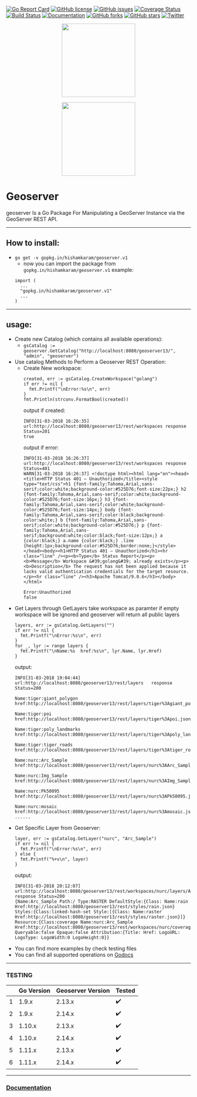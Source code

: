 [![Go Report Card](https://goreportcard.com/badge/github.com/hishamkaram/geoserver)](https://goreportcard.com/report/github.com/hishamkaram/geoserver)
[![GitHub license](https://img.shields.io/github/license/hishamkaram/geoserver.svg)](https://github.com/hishamkaram/geoserver/blob/master/LICENSE)
[![GitHub issues](https://img.shields.io/github/issues/hishamkaram/geoserver.svg)](https://github.com/hishamkaram/geoserver/issues)
[![Coverage Status](https://coveralls.io/repos/github/hishamkaram/geoserver/badge.svg?branch=master&service=github)](https://coveralls.io/github/hishamkaram/geoserver?branch=master&service=github)
[![Build Status](https://travis-ci.org/hishamkaram/geoserver.svg?branch=master)](https://travis-ci.org/hishamkaram/geoserver)
[![Documentation](https://godoc.org/github.com/hishamkaram/geoserver?status.svg)](https://godoc.org/github.com/hishamkaram/geoserver?)
[![GitHub forks](https://img.shields.io/github/forks/hishamkaram/geoserver.svg)](https://github.com/hishamkaram/geoserver/network)
[![GitHub stars](https://img.shields.io/github/stars/hishamkaram/geoserver.svg)](https://github.com/hishamkaram/geoserver/stargazers)
[![Twitter](https://img.shields.io/twitter/url/https/github.com/hishamkaram/geoserver/edit/master/README.md.svg?style=social)](https://twitter.com/intent/tweet?text=Wow:&url=https%3A%2F%2Fgithub.com%2Fhishamkaram%2Fgeoserver%2Fedit%2Fmaster%2FREADME.md)





<p align="center">
  <img src="https://i.imgur.com/bVuV5v6.png" width="200"/>
</p>
<p align="center">
  <img src="https://i.imgur.com/31CL1xg.png" width="200"/>
</p>

# Geoserver
geoserver Is a Go Package For Manipulating a GeoServer Instance via the GeoServer REST API. 

---
## How to install:
- `go get -v gopkg.in/hishamkaram/geoserver.v1`
  - now you can import the package from `gopkg.in/hishamkaram/geoserver.v1` example:
  ```
  import (
    ...
    "gopkg.in/hishamkaram/geoserver.v1"
    ...
  )
  ```
---

## usage:
  - Create new Catalog (which contains all available operations):
      - `gsCatalog := geoserver.GetCatalog("http://localhost:8080/geoserver13/", "admin", "geoserver")`
  - Use catalog Methods to Perform a Geoserver REST Operation:
      - Create New workspace:
        ```
        created, err := gsCatalog.CreateWorkspace("golang")
        if err != nil {
          fmt.Printf("\nError:%s\n", err)
        }
        fmt.Println(strconv.FormatBool(created))
        ```
        output if created:
        ```
        INFO[31-03-2018 16:26:35] url:http://localhost:8080/geoserver13/rest/workspaces	response Status=201  
        true
        ```
        output if error:
        ```
        INFO[31-03-2018 16:26:37] url:http://localhost:8080/geoserver13/rest/workspaces	response Status=401  
        WARN[31-03-2018 16:26:37] <!doctype html><html lang="en"><head><title>HTTP Status 401 – Unauthorized</title><style type="text/css">h1 {font-family:Tahoma,Arial,sans-serif;color:white;background-color:#525D76;font-size:22px;} h2 {font-family:Tahoma,Arial,sans-serif;color:white;background-color:#525D76;font-size:16px;} h3 {font-family:Tahoma,Arial,sans-serif;color:white;background-color:#525D76;font-size:14px;} body {font-family:Tahoma,Arial,sans-serif;color:black;background-color:white;} b {font-family:Tahoma,Arial,sans-serif;color:white;background-color:#525D76;} p {font-family:Tahoma,Arial,sans-serif;background:white;color:black;font-size:12px;} a {color:black;} a.name {color:black;} .line {height:1px;background-color:#525D76;border:none;}</style></head><body><h1>HTTP Status 401 – Unauthorized</h1><hr class="line" /><p><b>Type</b> Status Report</p><p><b>Message</b> Workspace &#39;golang&#39; already exists</p><p><b>Description</b> The request has not been applied because it lacks valid authentication credentials for the target resource.</p><hr class="line" /><h3>Apache Tomcat/9.0.6</h3></body></html> 

        Error:Unauthorized
        false
        ```
  - Get Layers through GetLayers take workspace as paramter if empty workspace will be ignored and geoserver will return all public layers
      ```
      layers, err := gsCatalog.GetLayers("")
      if err != nil {
        fmt.Printf("\nError:%s\n", err)
      }
      for _, lyr := range layers {
        fmt.Printf("\nName:%s  href:%s\n", lyr.Name, lyr.Href)
      }
      ```
      output:
      ```
      INFO[31-03-2018 19:04:44] url:http://localhost:8080/geoserver13/rest/layers	response Status=200  

      Name:tiger:giant_polygon  href:http://localhost:8080/geoserver13/rest/layers/tiger%3Agiant_polygon.json

      Name:tiger:poi  href:http://localhost:8080/geoserver13/rest/layers/tiger%3Apoi.json

      Name:tiger:poly_landmarks  href:http://localhost:8080/geoserver13/rest/layers/tiger%3Apoly_landmarks.json

      Name:tiger:tiger_roads  href:http://localhost:8080/geoserver13/rest/layers/tiger%3Atiger_roads.json

      Name:nurc:Arc_Sample  href:http://localhost:8080/geoserver13/rest/layers/nurc%3AArc_Sample.json

      Name:nurc:Img_Sample  href:http://localhost:8080/geoserver13/rest/layers/nurc%3AImg_Sample.json

      Name:nurc:Pk50095  href:http://localhost:8080/geoserver13/rest/layers/nurc%3APk50095.json

      Name:nurc:mosaic  href:http://localhost:8080/geoserver13/rest/layers/nurc%3Amosaic.json
      ......
      ```
  - Get Specific Layer from Geoserver:
      ```
      layer, err := gsCatalog.GetLayer("nurc", "Arc_Sample")
      if err != nil {
        fmt.Printf("\nError:%s\n", err)
      } else {
        fmt.Printf("%+v\n", layer)
      }
       ```
       output:
       ```
      INFO[31-03-2018 20:12:07] url:http://localhost:8080/geoserver13/rest/workspaces/nurc/layers/Arc_Sample	response Status=200  
      {Name:Arc_Sample Path:/ Type:RASTER DefaultStyle:{Class: Name:rain Href:http://localhost:8080/geoserver13/rest/styles/rain.json} Styles:{Class:linked-hash-set Style:[{Class: Name:raster Href:http://localhost:8080/geoserver13/rest/styles/raster.json}]} Resource:{Class:coverage Name:nurc:Arc_Sample Href:http://localhost:8080/geoserver13/rest/workspaces/nurc/coveragestores/arcGridSample/coverages/Arc_Sample.json} Queryable:false Opaque:false Attribution:{Title: Href: LogoURL: LogoType: LogoWidth:0 LogoHeight:0}}
       ```
  - You can find more examples by check testing files
  - You can find all supported operations on [Godocs](https://godoc.org/github.com/hishamkaram/geoserver)
  ---

### TESTING
|   | Go Version | Geoserver Version | Tested             |
|---|------------|-------------------|--------------------|
| 1 | 1.9.x      | 2.13.x            | :heavy_check_mark: |
| 2 | 1.9.x      | 2.14.x            | :heavy_check_mark: |
| 3 | 1.10.x     | 2.13.x            | :heavy_check_mark: |
| 4 | 1.10.x     | 2.14.x            | :heavy_check_mark: |
| 5 | 1.11.x     | 2.13.x            | :heavy_check_mark: |
| 6 | 1.11.x     | 2.14.x            | :heavy_check_mark: |

___
### [Documentation](https://godoc.org/github.com/hishamkaram/geoserver)